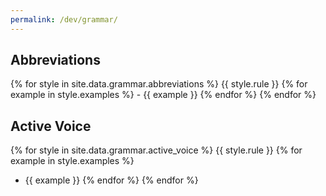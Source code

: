 ```yaml
---
permalink: /dev/grammar/
---
```

## Abbreviations
{% for style in site.data.grammar.abbreviations %}
  {{ style.rule }}
  {% for example in style.examples %}
    - {{ example }}
  {% endfor %}
{% endfor %}

## Active Voice
{% for style in site.data.grammar.active_voice %}
  {{ style.rule }}
  {% for example in style.examples %}
  - {{ example }}
  {% endfor %}
{% endfor %}
